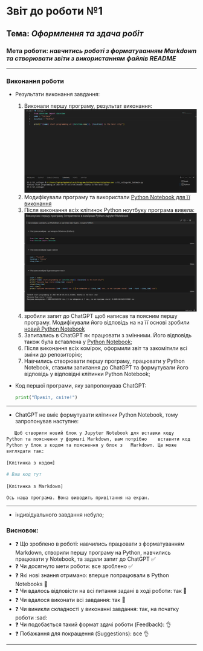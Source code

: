 # Звіт до роботи №1
## Тема: _Оформлення та здача робіт_
### Мета роботи: _навчитись роботі з форматуванням Markdown та створювати звіти з використанням файлів README_
---
### Виконання роботи
- Результати виконання завдання:
    1. Виконали першу програму, результат виконання: ![alt](pctr_1.png)
    1. Модифікували програму та використали [Python Notebook для її виконання](nb.ipynb)
    1. Після виконання всіх клітинок Python ноутбуку програма вивела: ![alt](pctr_2.png)
    1. зробили запит до ChatGPT щоб написав та поясним першу програму. Модифікували його відповідь на на її основі зробили [новий Python Notebook](ai.ipynb)
    1. Запитались в ChatGPT як працювати з змінними. Його відповідь також була вставлена у [Python Notebook](ai.ipynb);
    1. Після виконання всіх комірок, оформили звіт та закомітили всі зміни до репозиторію;
    1. Навчились створювати першу програму, працювати у Python Notebook, ставили запитання до ChatGPT та формутували його відповідь у відповідні клітинки Python Notebook;

- Код першої програми, яку запропонував ChatGPT:
     ```python
    print("Привіт, світе!")
---
- ChatGPT не вміє формутувати клітинки Python Notebook, тому запропонував наступне:

 ```text
    Щоб створити новий блок у Jupyter Notebook для вставки коду     Python та пояснення у форматі Markdown, вам потрібно    вставити код Python у блок з кодом та пояснення у блок з   Markdown. Це може виглядати так:
```
 `[Клітинка з кодом]`
 ```python
 # Ваш код тут
 ```
 `[Клітинка з Markdown]`
 ```
 Ось наша програма. Вона виводить привітання на екран.
 ```
 ---
 -  індивідуального завдання небуло;

 ### Висновок:
 - :question: Що зроблено в роботі: навчились працювати з форматуванням Markdown, створили першу програму на Python, навчились працювати у Notebook, та задали запит до ChatGPT :white_check_mark:
- :question: Чи досягнуто мети роботи: все зроблено :white_check_mark:
- :question: Які нові знання отримано: вперше попрацювали в Python Notebooks :notebook_with_decorative_cover:
- :question: Чи вдалось відповісти на всі питання задані в ході роботи: так :100:
- :question: Чи вдалося виконати всі завдання: так :100:
- :question: Чи виникли складності у виконанні завдання: так, на початку роботи :sad:
- :question: Чи подобається такий формат здачі роботи (Feedback): :ok_hand:
- :question: Побажання для покращення (Suggestions): все :ok_hand:
---